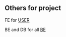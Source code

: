 ## Others for project

FE for [USER](https://github.com/Kristie-vn/FEuser.git)

BE and DB for all [BE](https://github.com/Kristie-vn/BackendAndDB.git)
